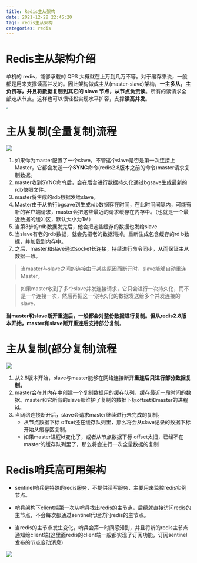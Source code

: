 ```yaml
---
title: Redis主从架构
date: 2021-12-28 22:45:20
tags: redis主从架构
categories: redis
---
```


# Redis主从架构介绍

单机的 redis，能够承载的 QPS 大概就在上万到几万不等。对于缓存来说，一般都是用来支撑读高并发的。因此架构做成主从(master-slave)架构，**一主多从，主负责写，并且将数据复制到其它的 slave 节点，从节点负责读**。所有的读请求全部走从节点。这样也可以很轻松实现水平扩容，支撑**读高并发**。



<img src="https://tva1.sinaimg.cn/large/008i3skNly1gxv2a0o0mqj30oi0lsgmm.jpg" style="zoom:30%;" />

# 主从复制(全量复制)流程

![](https://tva1.sinaimg.cn/large/008i3skNly1gxv2yicirhj30tq0lggnx.jpg)

1. 如果你为master配置了一个slave，不管这个slave是否是第一次连接上Master，它都会发送一个**SYNC**命令(redis2.8版本之前的命令)master请求复制数据。
2. master收到SYNC命令后，会在后台进行数据持久化通过bgsave生成最新的rdb快照文件。
3. master将生成的rdb数据发给slave。
4. Master由于从执行bgsave到生成rdb数据存在时间，在此时间间隔内，可能有新的客户端请求，master会把这些最近的请求缓存在内存中。（也就是一个最近数据的缓冲区，默认大小为1M）
5. 当第3步的rdb数据发完后，他会把这些缓存的数据也发给slave
6. 当slave有老的rdb数据，就会先把老的数据清掉。重新生成包含缓存的rd b数据，并加载到内存中。
7. 之后，master和slave通过socket长连接，持续进行命令同步，从而保证主从数据一致。

> 当master与slave之间的连接由于某些原因而断开时，slave能够自动重连Master。

> 如果master收到了多个slave并发连接请求，它只会进行一次持久化，而不是一个连接一次，然后再把这一份持久化的数据发送给多个并发连接的slave。  

**当master和slave断开重连后，一般都会对整份数据进行复制。但从redis2.8版本开始，master和slave断开重连后支持部分复制**。

# 主从复制(部分复制)流程

![](https://tva1.sinaimg.cn/large/008i3skNly1gxv2xkkaizj318w0ro78b.jpg)

1. 从2.8版本开始，slave与master能够在网络连接断开**重连后只进行部分数据复制。** 
2. master会在其内存中创建一个复制数据用的缓存队列，缓存最近一段时间的数据。master和它所有的slave都维护了复制的数据下标offset和master的进程id。
3. 当网络连接断开后，slave会请求master继续进行未完成的复制。
   - 从节点数据下标 offset还在缓存队列里，那么将会从slave记录的数据下标开始从缓存区复制。
   - 如果master进程id变化了，或者从节点数据下标 offset太旧，已经不在master的缓存队列里了，那么将会进行一次全量数据的复制

# **Redis哨兵高可用架构** 

- sentinel哨兵是特殊的redis服务，不提供读写服务，主要用来监控redis实例节点。 

- 哨兵架构下client端第一次从哨兵找出redis的主节点，后续就直接访问redis的主节点，不会每次都通过sentinel代理访问redis的主节点。
- 当redis的主节点发生变化，哨兵会第一时间感知到，并且将新的redis主节点通知给client端(这里面redis的client端一般都实现了订阅功能，订阅sentinel发布的节点变动消息) 

![](https://tva1.sinaimg.cn/large/008i3skNly1gxv33qmtvpj319e0pktbv.jpg)

